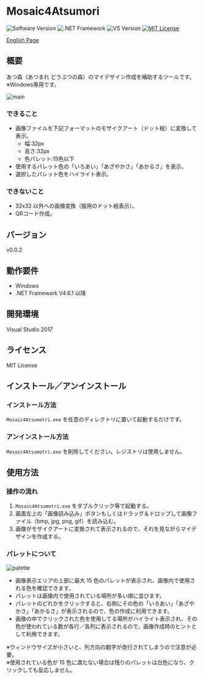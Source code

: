 Mosaic4Atsumori
===

![Software Version](http://img.shields.io/badge/Version-v0.0.2-green.svg?style=flat)
![.NET Framework](http://img.shields.io/badge/.NET_Framework-v4.6.1-blue.svg?style=flat)
![VS Version](http://img.shields.io/badge/VisualStudio-2017-blue.svg?style=flat)
[![MIT License](http://img.shields.io/badge/license-MIT-blue.svg?style=flat)](LICENSE)

[English Page](./README.md)

## 概要
あつ森（あつまれ どうぶつの森）のマイデザイン作成を補助するツールです。  
※Windows専用です。

![main](https://user-images.githubusercontent.com/18702413/79063578-876e7080-7cdd-11ea-8487-713fc93fb072.png)

### できること
- 画像ファイルを下記フォーマットのモザイクアート（ドット絵）に変換して表示。
    - 幅:32px
    - 高さ:32px
    - 色パレット:15色以下
- 使用するパレット色の「いろあい」「あざやかさ」「あかるさ」を表示。
- 選択したパレット色をハイライト表示。

### できないこと
- 32x32 以外への画像変換（服用のドット絵表示）。
- QRコード作成。

## バージョン
v0.0.2

## 動作要件
- Windows
- .NET Framework V4.6.1 以降

## 開発環境
Visual Studio 2017

## ライセンス
MIT License

## インストール／アンインストール
### インストール方法
`Mosaic4Atsumotri.exe` を任意のディレクトリに置いて起動するだけです。  

### アンインストール方法
`Mosaic4Atsumotri.exe` を削除してください。レジストリは使用しません。

## 使用方法
### 操作の流れ
1. `Mosaic4Atsumotri.exe` をダブルクリック等で起動する。
2. 画面左上の「画像読み込み」ボタンもしくはドラッグ＆ドロップして画像ファイル（bmp, jpg, png, gif）を読み込む。
3. 画像がモザイクアートに変換されて表示されるので、それを見ながらマイデザインを作成する。

### パレットについて

![palette](https://user-images.githubusercontent.com/18702413/79063581-889f9d80-7cdd-11ea-8308-fad304efcc6a.png)

- 画像表示エリアの上部に最大 15 色のパレットが表示され、画像内で使用される色を確認できます。  
- パレットは画像内で使用されている場所が多い順に並びます。  
- パレットのどれかをクリックすると、右側にその色の「いろあい」「あざやかさ」「あかるさ」が表示されるので、色の作成に利用できます。  
- 画像の中でクリックされた色を使用してる場所がハイライト表示され、その色が使われている数が各行／各列に表示されるので、画像作成時のヒントとして利用できます。  

※ウィンドウサイズが小さいと、列方向の数字が改行されてしまうので注意が必要。  
※使用されている色が 15 色に満たない場合は残りのパレットは白色になり、クリックしても反応しません。

